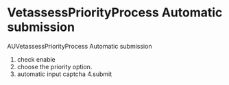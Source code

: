 # VetassessPriorityProcess Automatic submission
AUVetassessPriorityProcess Automatic submission
1. check enable
2. choose the priority option.
3. automatic input captcha
4.submit